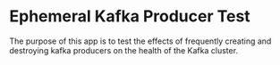 # Ephemeral Kafka Producer Test

The purpose of this app is to test the effects of frequently creating and 
destroying kafka producers on the health of the Kafka cluster.

